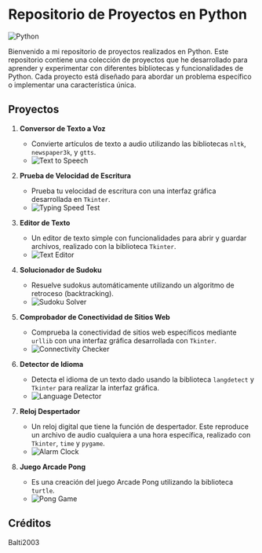 # Repositorio de Proyectos en Python

![Python](https://www.python.org/static/community_logos/python-logo-master-v3-TM.png)

Bienvenido a mi repositorio de proyectos realizados en Python. Este repositorio contiene una colección de proyectos que he desarrollado para aprender y experimentar con diferentes bibliotecas y funcionalidades de Python. Cada proyecto está diseñado para abordar un problema específico o implementar una característica única.

## Proyectos

1. **Conversor de Texto a Voz**
   - Convierte artículos de texto a audio utilizando las bibliotecas `nltk`, `newspaper3k`, y `gtts`.
   - ![Text to Speech](https://media.giphy.com/media/fxnQFqujRlj6TOJQpe/giphy.gif)

2. **Prueba de Velocidad de Escritura**
   - Prueba tu velocidad de escritura con una interfaz gráfica desarrollada en `Tkinter`.
   - ![Typing Speed Test](https://media.giphy.com/media/l1KVbvD6CroDWsRqI/giphy.gif)

3. **Editor de Texto**
   - Un editor de texto simple con funcionalidades para abrir y guardar archivos, realizado con la biblioteca `Tkinter`.
   - ![Text Editor](https://media.giphy.com/media/5QPo5dduwu1Qnnz7e2/giphy.gif)

4. **Solucionador de Sudoku**
   - Resuelve sudokus automáticamente utilizando un algoritmo de retroceso (backtracking).
   - ![Sudoku Solver](https://media.giphy.com/media/jS5FAMZ7TBAkA09MI6/giphy.gif)

5. **Comprobador de Conectividad de Sitios Web**
   - Comprueba la conectividad de sitios web específicos mediante `urllib` con una interfaz gráfica desarrollada con `Tkinter`.
   - ![Connectivity Checker](https://media.giphy.com/media/ZVik7pBtu9dNS/giphy.gif)

6. **Detector de Idioma**
   - Detecta el idioma de un texto dado usando la biblioteca `langdetect` y `Tkinter` para realizar la interfaz gráfica.
   - ![Language Detector](https://media.giphy.com/media/8puciiVvFgm8/giphy.gif)

7. **Reloj Despertador**
   - Un reloj digital que tiene la función de despertador. Este reproduce un archivo de audio cualquiera a una hora específica, realizado con `Tkinter`, `time` y `pygame`.
   - ![Alarm Clock](https://media.giphy.com/media/l41m5oViE8qoC9wF6/giphy.gif)

8. **Juego Arcade Pong**
   - Es una creación del juego Arcade Pong utilizando la biblioteca `turtle`.
   - ![Pong Game](https://media.giphy.com/media/26n6WywJyh39n1pBu/giphy.gif)

## Créditos

Balti2003

